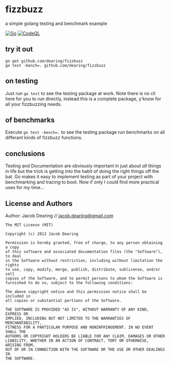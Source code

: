 fizzbuzz 
========
a simple golang testing and benchmark example

[![Go](https://github.com/dearing/fizzbuzz/actions/workflows/go.yml/badge.svg?branch=master)](https://github.com/dearing/fizzbuzz/actions/workflows/go.yml)
[![CodeQL](https://github.com/dearing/fizzbuzz/actions/workflows/codeql-analysis.yml/badge.svg)](https://github.com/dearing/fizzbuzz/actions/workflows/codeql-analysis.yml)

try it out
----------
```
go get github.com/dearing/fizzbuzz
go test -bench=. github.com/dearing/fizzbuzz
```

on testing
----------

Just run `go test` to see the testing package at work.  Note there is no cli here for you to run directly, instead this is a complete package, y'know for all your fizzbuzzing needs.

of benchmarks
-------------
Execute `go test -bench=.` to see the testing package run benchmarks on all differant kinds of fizzbuzz functions.

conclusions
-----------
Testing and Documentation are obviously important in just about *all* things in life but the trick is getting into the habit of doing the right things off the bat.  Go makes it easy to implement testing as part of your project with benchmarking and tracing to boot.  Now if only I could find more practical uses for my time...

License and Authors
-------------------
Author: Jacob Dearing // jacob.dearing@gmail.com

```
The MIT License (MIT)

Copyright (c) 2013 Jacob Dearing

Permission is hereby granted, free of charge, to any person obtaining a copy
of this software and associated documentation files (the "Software"), to deal
in the Software without restriction, including without limitation the rights
to use, copy, modify, merge, publish, distribute, sublicense, and/or sell
copies of the Software, and to permit persons to whom the Software is
furnished to do so, subject to the following conditions:

The above copyright notice and this permission notice shall be included in
all copies or substantial portions of the Software.

THE SOFTWARE IS PROVIDED "AS IS", WITHOUT WARRANTY OF ANY KIND, EXPRESS OR
IMPLIED, INCLUDING BUT NOT LIMITED TO THE WARRANTIES OF MERCHANTABILITY,
FITNESS FOR A PARTICULAR PURPOSE AND NONINFRINGEMENT. IN NO EVENT SHALL THE
AUTHORS OR COPYRIGHT HOLDERS BE LIABLE FOR ANY CLAIM, DAMAGES OR OTHER
LIABILITY, WHETHER IN AN ACTION OF CONTRACT, TORT OR OTHERWISE, ARISING FROM,
OUT OF OR IN CONNECTION WITH THE SOFTWARE OR THE USE OR OTHER DEALINGS IN
THE SOFTWARE.
```
